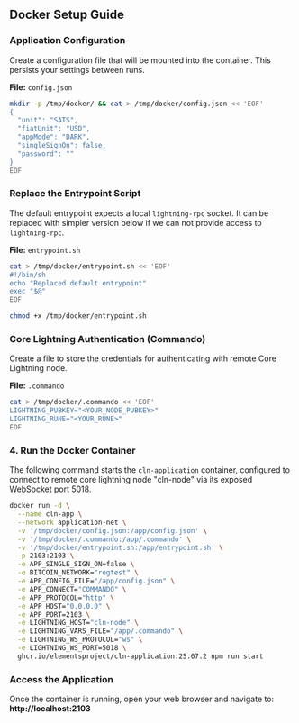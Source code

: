 ## Docker Setup Guide

### Application Configuration

Create a configuration file that will be mounted into the container. This persists your settings between runs.

**File:** `config.json`
```bash
mkdir -p /tmp/docker/ && cat > /tmp/docker/config.json << 'EOF'
{
  "unit": "SATS",
  "fiatUnit": "USD",
  "appMode": "DARK",
  "singleSignOn": false,
  "password": ""
}
EOF
```

### Replace the Entrypoint Script

The default entrypoint expects a local `lightning-rpc` socket. It can be replaced with simpler version below if we can not provide access to `lightning-rpc`.

**File:** `entrypoint.sh`
```bash
cat > /tmp/docker/entrypoint.sh << 'EOF'
#!/bin/sh
echo "Replaced default entrypoint"
exec "$@"
EOF

chmod +x /tmp/docker/entrypoint.sh
```

### Core Lightning Authentication (Commando)

Create a file to store the credentials for authenticating with remote Core Lightning node.

**File:** `.commando`
```bash
cat > /tmp/docker/.commando << 'EOF'
LIGHTNING_PUBKEY="<YOUR_NODE_PUBKEY>"
LIGHTNING_RUNE="<YOUR_RUNE>"
EOF
```

### 4. Run the Docker Container

The following command starts the `cln-application` container, configured to connect to remote core lightning node "cln-node" via its exposed WebSocket port 5018.

```bash
docker run -d \
  --name cln-app \
  --network application-net \
  -v '/tmp/docker/config.json:/app/config.json' \
  -v '/tmp/docker/.commando:/app/.commando' \
  -v '/tmp/docker/entrypoint.sh:/app/entrypoint.sh' \
  -p 2103:2103 \
  -e APP_SINGLE_SIGN_ON=false \
  -e BITCOIN_NETWORK="regtest" \
  -e APP_CONFIG_FILE="/app/config.json" \
  -e APP_CONNECT="COMMANDO" \
  -e APP_PROTOCOL="http" \
  -e APP_HOST="0.0.0.0" \
  -e APP_PORT=2103 \
  -e LIGHTNING_HOST="cln-node" \
  -e LIGHTNING_VARS_FILE="/app/.commando" \
  -e LIGHTNING_WS_PROTOCOL="ws" \
  -e LIGHTNING_WS_PORT=5018 \
  ghcr.io/elementsproject/cln-application:25.07.2 npm run start
```

### Access the Application

Once the container is running, open your web browser and navigate to: **http://localhost:2103**
